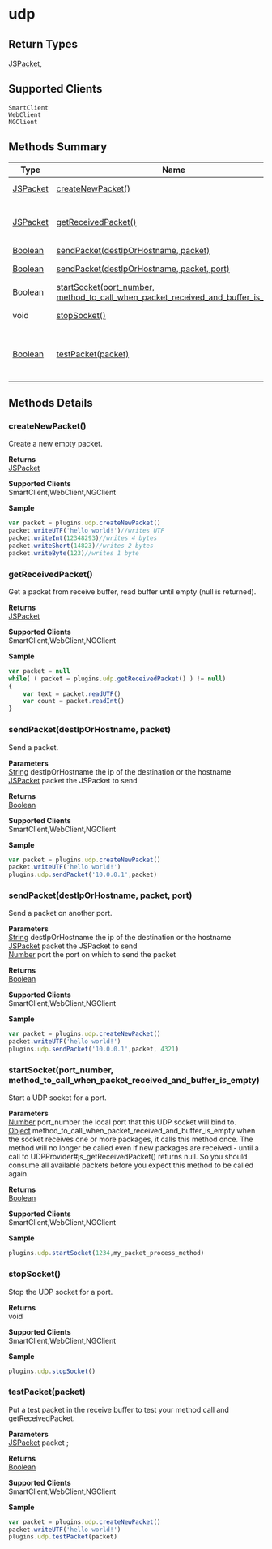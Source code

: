 #  udp

## **Return Types**
[JSPacket](./JSPacket.md),
## **Supported Clients**

    SmartClient
    WebClient
    NGClient

## Methods Summary

| Type                                                  | Name                    | Summary                                                                                                           |
| ----------------------------------------------------- | ----------------------- | ----------------------------------------------------------------------------------------------------------------- |
| [JSPacket](./JSPacket.md) | [createNewPacket()](udp.md#createnewpacket)                   | Create a new empty packet..                                    |
| [JSPacket](./JSPacket.md) | [getReceivedPacket()](udp.md#getreceivedpacket)                   | Get a packet from receive buffer, read buffer until empty (null is returned)..                                    |
| [Boolean](../../JSLib/Boolean.md) | [sendPacket(destIpOrHostname, packet)](udp.md#sendpacket-destiporhostname-packet)                   | Send a packet..                                    |
| [Boolean](../../JSLib/Boolean.md) | [sendPacket(destIpOrHostname, packet, port)](udp.md#sendpacket-destiporhostname-packet-port)                   | Send a packet on another port..                                    |
| [Boolean](../../JSLib/Boolean.md) | [startSocket(port_number, method_to_call_when_packet_received_and_buffer_is_empty)](udp.md#startsocket-port_number-method_to_call_when_packet_received_and_buffer_is_empty)                   | Start a UDP socket for a port..                                    |
|void | [stopSocket()](udp.md#stopsocket)                   | Stop the UDP socket for a port..                                    |
| [Boolean](../../JSLib/Boolean.md) | [testPacket(packet)](udp.md#testpacket-packet)                   | Put a test packet in the receive buffer to test your method call and getReceivedPacket..                                    |

## Methods Details

### createNewPacket()

Create a new empty packet.


**Returns**\
[JSPacket](./JSPacket.md) 

**Supported Clients**\
SmartClient,WebClient,NGClient

**Sample**

```javascript
var packet = plugins.udp.createNewPacket()
packet.writeUTF('hello world!')//writes UTF
packet.writeInt(12348293)//writes 4 bytes
packet.writeShort(14823)//writes 2 bytes
packet.writeByte(123)//writes 1 byte
```
### getReceivedPacket()

Get a packet from receive buffer, read buffer until empty (null is returned).


**Returns**\
[JSPacket](./JSPacket.md) 

**Supported Clients**\
SmartClient,WebClient,NGClient

**Sample**

```javascript
var packet = null
while( ( packet = plugins.udp.getReceivedPacket() ) != null)
{
	var text = packet.readUTF()
	var count = packet.readInt()
}
```
### sendPacket(destIpOrHostname, packet)

Send a packet.

**Parameters**\
[String](../../JSLib/String.md) destIpOrHostname the ip of the destination or the hostname\
[JSPacket](./JSPacket.md) packet the JSPacket to send

**Returns**\
[Boolean](../../JSLib/Boolean.md) 

**Supported Clients**\
SmartClient,WebClient,NGClient

**Sample**

```javascript
var packet = plugins.udp.createNewPacket()
packet.writeUTF('hello world!')
plugins.udp.sendPacket('10.0.0.1',packet)
```
### sendPacket(destIpOrHostname, packet, port)

Send a packet on another port.

**Parameters**\
[String](../../JSLib/String.md) destIpOrHostname the ip of the destination or the hostname\
[JSPacket](./JSPacket.md) packet the JSPacket to send\
[Number](../../JSLib/Number.md) port the port on which to send the packet

**Returns**\
[Boolean](../../JSLib/Boolean.md) 

**Supported Clients**\
SmartClient,WebClient,NGClient

**Sample**

```javascript
var packet = plugins.udp.createNewPacket()
packet.writeUTF('hello world!')
plugins.udp.sendPacket('10.0.0.1',packet, 4321)
```
### startSocket(port_number, method_to_call_when_packet_received_and_buffer_is_empty)

Start a UDP socket for a port.

**Parameters**\
[Number](../../JSLib/Number.md) port_number the local port that this UDP socket will bind to.\
[Object](../../JSLib/Object.md) method_to_call_when_packet_received_and_buffer_is_empty when the socket receives one or more packages, it calls this method once.
The method will no longer be called even if new packages are received - until a call to UDPProvider#js_getReceivedPacket() returns null. So you should
consume all available packets before you expect this method to be called again.

**Returns**\
[Boolean](../../JSLib/Boolean.md) 

**Supported Clients**\
SmartClient,WebClient,NGClient

**Sample**

```javascript
plugins.udp.startSocket(1234,my_packet_process_method)
```
### stopSocket()

Stop the UDP socket for a port.


**Returns**\
void 

**Supported Clients**\
SmartClient,WebClient,NGClient

**Sample**

```javascript
plugins.udp.stopSocket()
```
### testPacket(packet)

Put a test packet in the receive buffer to test your method call and getReceivedPacket.

**Parameters**\
[JSPacket](./JSPacket.md) packet  ;

**Returns**\
[Boolean](../../JSLib/Boolean.md) 

**Supported Clients**\
SmartClient,WebClient,NGClient

**Sample**

```javascript
var packet = plugins.udp.createNewPacket()
packet.writeUTF('hello world!')
plugins.udp.testPacket(packet)
```

